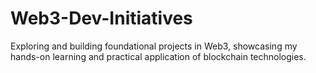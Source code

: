 # Web3-Dev-Initiatives
Exploring and building foundational projects in Web3, showcasing my hands-on learning and practical application of blockchain technologies.
